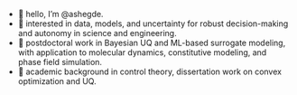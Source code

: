 - 👋 hello, I’m @ashegde. 
- 👀 interested in data, models, and uncertainty for robust decision-making and autonomy in science and engineering.
- 🌱 postdoctoral work in Bayesian UQ and ML-based surrogate modeling, with application to molecular dynamics, constitutive modeling, and phase field simulation.
- 📓 academic background in control theory, dissertation work on convex optimization and UQ.  

<!---
ashegde/ashegde is a ✨ special ✨ repository because its `README.md` (this file) appears on your GitHub profile.
You can click the Preview link to take a look at your changes.
--->
